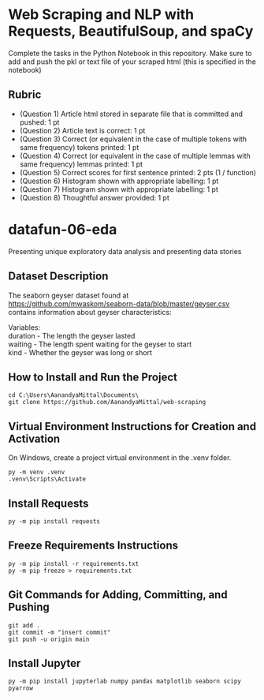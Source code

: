 # Web Scraping and NLP with Requests, BeautifulSoup, and spaCy

Complete the tasks in the Python Notebook in this repository.
Make sure to add and push the pkl or text file of your scraped html (this is specified in the notebook)

## Rubric

* (Question 1) Article html stored in separate file that is committed and pushed: 1 pt
* (Question 2) Article text is correct: 1 pt
* (Question 3) Correct (or equivalent in the case of multiple tokens with same frequency) tokens printed: 1 pt
* (Question 4) Correct (or equivalent in the case of multiple lemmas with same frequency) lemmas printed: 1 pt
* (Question 5) Correct scores for first sentence printed: 2 pts (1 / function)
* (Question 6) Histogram shown with appropriate labelling: 1 pt
* (Question 7) Histogram shown with appropriate labelling: 1 pt
* (Question 8) Thoughtful answer provided: 1 pt

# datafun-06-eda
Presenting unique exploratory data analysis and presenting data stories

## Dataset Description

The seaborn geyser dataset found at  https://github.com/mwaskom/seaborn-data/blob/master/geyser.csv contains information about geyser characteristics:

Variables:  
duration - The length the geyser lasted  
waiting - The length spent waiting for the geyser to start  
kind - Whether the geyser was long or short  

## How to Install and Run the Project

```shell
cd C:\Users\AanandyaMittal\Documents\
git clone https://github.com/AanandyaMittal/web-scraping
```

## Virtual Environment Instructions for Creation and Activation

On Windows, create a project virtual environment in the .venv folder. 

```shell
py -m venv .venv
.venv\Scripts\Activate
```

## Install Requests

```shell
py -m pip install requests
```

## Freeze Requirements Instructions

```shell
py -m pip install -r requirements.txt
py -m pip freeze > requirements.txt
```


## Git Commands for Adding, Committing, and Pushing

```shell
git add .
git commit -m "insert commit"
git push -u origin main
```

## Install Jupyter

```shell
py -m pip install jupyterlab numpy pandas matplotlib seaborn scipy pyarrow
```

